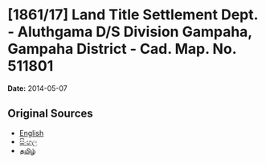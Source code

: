 # [1861/17] Land Title Settlement Dept. - Aluthgama D/S Division Gampaha, Gampaha District - Cad. Map. No. 511801

**Date:** 2014-05-07

## Original Sources

- [English](https://documents.gov.lk/view/extra-gazettes/2014/5/1861-17_E.pdf)
- [සිංහල](https://documents.gov.lk/view/extra-gazettes/2014/5/1861-17_S.pdf)
- [தமிழ்](https://documents.gov.lk/view/extra-gazettes/2014/5/1861-17_T.pdf)
